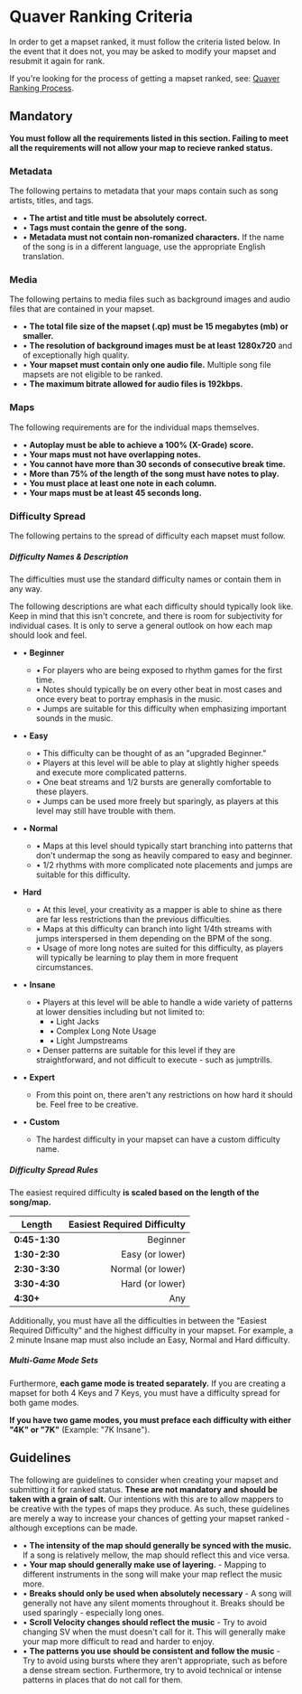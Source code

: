 # Quaver Ranking Criteria

In order to get a mapset ranked, it must follow the criteria listed below. In the event that it does not, you may be asked to modify your mapset and resubmit it again for rank.

If you're looking for the process of getting a mapset ranked, see: [Quaver Ranking Process](/Ranking/Process).

## Mandatory

**You must follow all the requirements listed in this section. Failing to meet all the requirements will not allow your map to recieve ranked status.**

### Metadata

The following pertains to metadata that your maps contain such as song artists, titles, and tags.

* • **The artist and title must be absolutely correct.**
* • **Tags must contain the genre of the song.**
* • **Metadata must not contain non-romanized characters.** If the name of the song is in a different language, use the appropriate English translation.

### Media

The following pertains to media files such as background images and audio files that are contained in your mapset.

* • **The total file size of the mapset (.qp) must be 15 megabytes (mb) or smaller.**
* • **The resolution of background images must be at least 1280x720** and of exceptionally high quality.
* • **Your mapset must contain only one audio file.** Multiple song file mapsets are not eligible to be ranked.
* • **The maximum bitrate allowed for audio files is 192kbps.**

### Maps 

The following requirements are for the individual maps themselves.

* • **Autoplay must be able to achieve a 100% (X-Grade) score.**
* • **Your maps must not have overlapping notes.**
* • **You cannot have more than 30 seconds of consecutive break time.**
* • **More than 75% of the length of the song must have notes to play.**
* • **You must place at least one note in each column.**
* • **Your maps must be at least 45 seconds long.**

### Difficulty Spread

The following pertains to the spread of difficulty each mapset must follow.

##### Difficulty Names & Description

The difficulties must use the standard difficulty names or contain them in any way.

The following descriptions are what each difficulty should typically look like. Keep in mind that this isn't concrete, and there is room for subjectivity for individual cases. It is only to serve a general outlook on how each map should look and feel.

* • **Beginner**
     * • For players who are being exposed to rhythm games for the first time. 
     * • Notes should typically be on every other beat in most cases and once every beat to portray emphasis in the music.
     * • Jumps are suitable for this difficulty when emphasizing important sounds in the music.
     
* • **Easy** 
     * • This difficulty can be thought of as an "upgraded Beginner." 
     * • Players at this level will be able to play at slightly higher speeds and execute more complicated patterns. 
     * • One beat streams and 1/2 bursts are generally comfortable to these players.
     * • Jumps can be used more freely but sparingly, as players at this level may still have trouble with them.
     
* • **Normal**
     * • Maps at this level should typically start branching into patterns that don't undermap the song as heavily compared to easy and beginner. 
     * • 1/2 rhythms with more complicated note placements and jumps are suitable for this difficulty.
     
* **Hard** 
     * • At this level, your creativity as a mapper is able to shine as there are far less restrictions than the previous difficulties.
     * • Maps at this difficulty can branch into light 1/4th streams with jumps interspersed in them depending on the BPM of the song.
     * • Usage of more long notes are suited for this difficulty, as players will typically be learning to play them in more frequent circumstances.
* • **Insane**
     * • Players at this level will be able to handle a wide variety of patterns at lower densities including but not limited to: 
          * • Light Jacks
          * • Complex Long Note Usage
          * • Light Jumpstreams
     * • Denser patterns are suitable for this level if they are straightforward, and not difficult to execute - such as jumptrills.
* • **Expert** 
     * From this point on, there aren't any restrictions on how hard it should be. Feel free to be creative. 
* • **Custom** 
     * The hardest difficulty in your mapset can have a custom difficulty name.

##### Difficulty Spread Rules

The easiest required difficulty **is scaled based on the length of the song/map.** 

| Length       |   Easiest Required Difficulty  |
| ------------- | -----:| 
| **0:45-1:30**      |  Beginner |
| **1:30-2:30**      |    Easy (or lower) |
| **2:30-3:30** |    Normal (or lower) |
| **3:30-4:30** |    Hard (or lower) |
| **4:30+** |     Any |

Additionally, you must have all the difficulties in between the "Easiest Required Difficulty" and the highest difficulty in your mapset.
For example, a 2 minute Insane map must also include an Easy, Normal and Hard difficulty.

##### Multi-Game Mode Sets

Furthermore, **each game mode is treated separately.** If you are creating a mapset for both 4 Keys and 7 Keys, you must have a difficulty spread for both game modes. 

**If you have two game modes, you must preface each difficulty with either "4K" or "7K"** (Example: "7K Insane").

## Guidelines

The following are guidelines to consider when creating your mapset and submitting it for ranked status. **These are not mandatory and should be taken with a grain of salt.** Our intentions with this are to allow mappers to be creative with the types of maps they produce. As such, these guidelines are merely a way to increase your chances of getting your mapset ranked - although exceptions can be made.

* • **The intensity of the map should generally be synced with the music.** If a song is relatively mellow, the map should reflect this and vice versa.
* • **Your map should generally make use of layering.** - Mapping to different instruments in the song will make your map reflect the music more.
* • **Breaks should only be used when absolutely necessary** - A song will generally not have any silent moments throughout it. Breaks should be used sparingly - especially long ones.
* • **Scroll Velocity changes should reflect the music** - Try to avoid changing SV when the must doesn't call for it. This will generally make your map more difficult to read and harder to enjoy.
* • **The patterns you use should be consistent and follow the music** - Try to avoid using bursts where they aren't appropriate, such as before a dense stream section. Furthermore, try to avoid technical or intense patterns in places that do not call for them.
